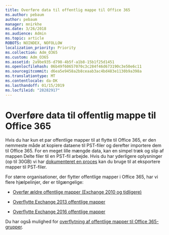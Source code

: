 ```yaml
---
title: Overføre data til offentlig mappe til Office 365
ms.author: pebaum
author: pebaum
manager: mnirkhe
ms.date: 3/26/2018
ms.audience: Admin
ms.topic: article
ROBOTS: NOINDEX, NOFOLLOW
localization_priority: Priority
ms.collection: Adm_O365
ms.custom: Adm_O365
ms.assetid: 2a9be935-d798-4b5f-a1b8-15b1f25d1451
ms.openlocfilehash: 06b49f60657070c3c284f46d673190c3e50e6c11
ms.sourcegitcommit: d6ea5e9458a2b8ceaab3ac4bd483e1130b9a398a
ms.translationtype: MT
ms.contentlocale: da-DK
ms.lasthandoff: 01/15/2019
ms.locfileid: "28282917"
---
```

# <a name="migrate-public-folder-data-to-office-365"></a>Overføre data til offentlig mappe til Office 365

Hvis du har kun et par offentlige mapper til at flytte til Office 365, er den nemmeste måde at kopiere dataene til PST-filer og derefter importere dem til Office 365. For en meget lille mængde data, kan en simpel træk og slip af mappen Delte filer til en PST-fil arbejde. Hvis du har yderligere oplysninger (op til 30GB) vi har [dokumenteret en proces](https://technet.microsoft.com/en-us/library/dn874017%28v=exchg.150%29.aspx#PSTMigrate) kan du bruge til at eksportere mapper til PST-filer. 
  
For større organisationer, der flytter offentlige mapper i Office 365, har vi flere hjælpelinjer, der er tilgængelige:
  
- [Overfør ældre offentlige mapper (Exchange 2010 og tidligere)](https://technet.microsoft.com/en-us/library/dn874017%28v=exchg.150%29.aspx)
    
- [Overflytte Exchange 2013 offentlige mapper](https://technet.microsoft.com/en-us/library/mt798260%28v=exchg.150%29.aspx)
    
- [Overflytte Exchange 2016 offentlige mapper](https://technet.microsoft.com/en-us/library/mt798260%28v=exchg.160%29.aspx)
    
Du har også mulighed for [overflytning af offentlige mapper til Office 365-grupper](https://technet.microsoft.com/library/mt843872%28v=exchg.150%29.aspx).
  

